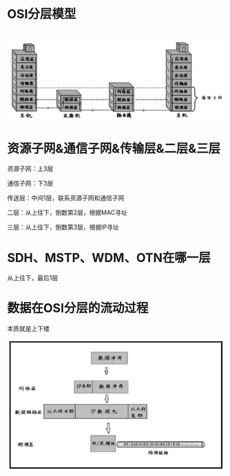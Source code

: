 # OSI分层模型

# ![](/assets/Figure-0137-133.jpg)

# 资源子网&通信子网&传输层&二层&三层

资源子网：上3层

通信子网：下3层

传送层：中间1层，联系资源子网和通信子网

二层：从上往下，倒数第2层，根据MAC寻址

三层：从上往下，倒数第3层，根据IP寻址

# SDH、MSTP、WDM、OTN在哪一层

从上往下，最后1层

# 数据在OSI分层的流动过程

本质就是上下楼

![](/assets/Figure-0138-134.jpg)

